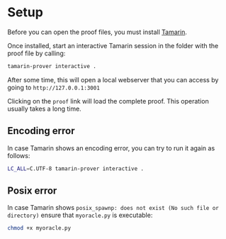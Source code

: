 # Setup

Before you can open the proof files, you must install [Tamarin](https://tamarin-prover.com/).

Once installed, start an interactive Tamarin session in the folder with the proof file by calling:
```bash
tamarin-prover interactive .
```
After some time, this will open a local webserver that you can access by going to `http://127.0.0.1:3001`

Clicking on the `proof` link will load the complete proof. This operation usually takes a long time.

## Encoding error

In case Tamarin shows an encoding error, you can try to run it again as follows:
```bash
LC_ALL=C.UTF-8 tamarin-prover interactive .
```

## Posix error

In case Tamarin shows `posix_spawnp: does not exist (No such file or directory)` ensure that `myoracle.py` is executable:
```bash
chmod +x myoracle.py
```
